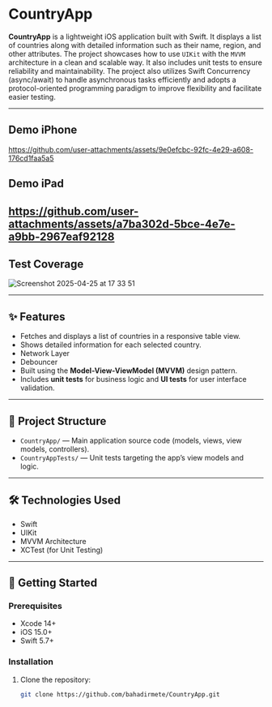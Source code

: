 # CountryApp

**CountryApp** is a lightweight iOS application built with Swift. It displays a list of countries along with detailed information such as their name, region, and other attributes. The project showcases how to use `UIKit` with the `MVVM` architecture in a clean and scalable way. It also includes unit tests to ensure reliability and maintainability. The project also utilizes Swift Concurrency (async/await) to handle asynchronous tasks efficiently and adopts a protocol-oriented programming paradigm to improve flexibility and facilitate easier testing.

---
## Demo iPhone
https://github.com/user-attachments/assets/9e0efcbc-92fc-4e29-a608-176cd1faa5a5
## Demo iPad
https://github.com/user-attachments/assets/a7ba302d-5bce-4e7e-a9bb-2967eaf92128
---
## Test Coverage 
![Screenshot 2025-04-25 at 17 33 51](https://github.com/user-attachments/assets/33a78beb-87bf-45d4-9871-3a74e72e8848)

---

## ✨ Features

- Fetches and displays a list of countries in a responsive table view.
- Shows detailed information for each selected country.
- Network Layer
- Debouncer
- Built using the **Model-View-ViewModel (MVVM)** design pattern.
- Includes **unit tests** for business logic and **UI tests** for user interface validation.


---

## 📁 Project Structure

- `CountryApp/` — Main application source code (models, views, view models, controllers).
- `CountryAppTests/` — Unit tests targeting the app’s view models and logic.

---

## 🛠️ Technologies Used

- Swift
- UIKit
- MVVM Architecture
- XCTest (for Unit Testing)

---

## 🚀 Getting Started

### Prerequisites

- Xcode 14+
- iOS 15.0+
- Swift 5.7+

### Installation

1. Clone the repository:
   ```bash
   git clone https://github.com/bahadirmete/CountryApp.git
